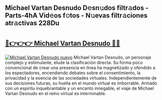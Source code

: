 ## Michael Vartan Desnudo D𝚎sn𝚞dos filtr𝚊dos - Parts-4hA Vid𝚎os f𝚘tos - N𝚞evas filtr𝚊ciones atr𝚊ctivas 228Du

# <h2><a href="http://mb0ofo.tromn.icu/?c=Michael+Vartan+Desnudo">🔗👉👉👉 Michael Vartan Desnudo 🔗🔗</a></h2>

[![Michael Vartan Desnudo nuevo](https://i.imgur.com/pEAQMta.gif)](http://mb0ofo.tromn.icu/?c=Michael+Vartan+Desnudo)
Michael Vartan Desnudo, un personaje complejo y estimulante, elude la clasificación directa. Su forma poco convencional de crear una presencia en línea ha magnetizado y ofendido a los espectadores, encendiendo debates sobre el consentimiento, la privacidad y la esencia de las sociedades virtuales. Independientemente de sus decisiones futuras, su huella en el mundo virtual es imborrable. Armado con un espíritu inquebrantable y un encanto innegable, el viaje de Michael Vartan Desnudo en el reino virtual es interminable.
